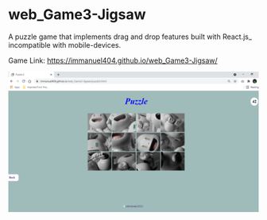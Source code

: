 # web_Game3-Jigsaw
A puzzle game that implements drag and drop features built with React.js_ incompatible with mobile-devices.

Game Link: https://immanuel404.github.io/web_Game3-Jigsaw/

![](puzzle.png)
